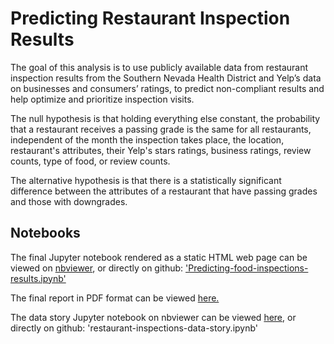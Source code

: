 # Predicting Restaurant Inspection Results

<p>The goal of this analysis is to use publicly available data from restaurant inspection results from the Southern Nevada Health District and Yelp’s data on businesses and consumers’ ratings, to predict non-compliant results and help optimize and prioritize inspection visits.</p>

<p>The null hypothesis is that holding everything else constant, the probability that a restaurant receives a passing grade is the same for all restaurants, independent of the month the inspection takes place, the location, restaurant's attributes, their Yelp's stars ratings, business ratings, review counts, type of food, or review counts.</p>

<p>The alternative hypothesis is that there is a statistically significant difference between the attributes of a restaurant that have passing grades and those with downgrades.</p>

## Notebooks

<p>The final Jupyter notebook rendered as a static HTML web page can be viewed on <a href='https://nbviewer.jupyter.org/github/MeierG/Data-Science-Projects/blob/master/Capstone-Project1/Predicting-food-inspections-results.ipynb#environment'>nbviewer</a>, or directly on github: <a href = 'https://github.com/MeierG/Data-Science-Projects/blob/master/Capstone-Project1/Predicting-food-inspections-results.ipynb'>'Predicting-food-inspections-results.ipynb'</a></p>

<p>The final report in PDF format can be viewed <a href='https://github.com/MeierG/Data-Science-Projects/blob/master/Capstone-Project1/Reports/Final-project.pdf'>here.</a></p>

<p>The data story Jupyter notebook on nbviewer can be viewed <a href = 'https://nbviewer.jupyter.org/github/MeierG/Data_Science_Projects/blob/master/Capstone_Project_1/data_story_restaurant_inspections.ipynb'> here</a>, or directly on github: <a href = 'https://github.com/MeierG/Data-Science-Projects/blob/master/Capstone-Project1/restaurant-inspections-data-story.ipynb'></a>'restaurant-inspections-data-story.ipynb'</p>

